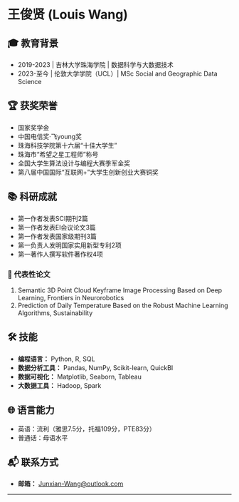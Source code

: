 # 王俊贤 (Louis Wang)

## 🎓 教育背景

- 2019-2023 | 吉林大学珠海学院 | 数据科学与大数据技术
- 2023-至今 | 伦敦大学学院（UCL）| MSc Social and Geographic Data Science
  
## 🏆 获奖荣誉

- 国家奖学金
- 中国电信奖·飞young奖
- 珠海科技学院第十六届“十佳大学生”
- 珠海市“希望之星工程师”称号
- 全国大学生算法设计与编程大赛季军金奖
- 第八届中国国际“互联网+”大学生创新创业大赛铜奖

## 📚 科研成就

- 第一作者发表SCI期刊2篇
- 第一作者发表EI会议论文3篇
- 第一作者发表国家级期刊3篇
- 第一负责人发明国家实用新型专利2项
- 第一著作人撰写软件著作权4项

### 📝 代表性论文

1. Semantic 3D Point Cloud Keyframe Image Processing Based on Deep Learning, Frontiers in Neurorobotics
2. Prediction of Daily Temperature Based on the Robust Machine Learning Algorithms, Sustainability

## 🛠 技能

- **编程语言：** Python, R, SQL
- **数据分析工具：** Pandas, NumPy, Scikit-learn, QuickBI
- **数据可视化：** Matplotlib, Seaborn, Tableau
- **大数据工具：** Hadoop, Spark

## 🌐 语言能力

- 英语：流利（雅思7.5分，托福109分，PTE83分）
- 普通话：母语水平

## 📬 联系方式

- **邮箱：** Junxian-Wang@outlook.com
---

